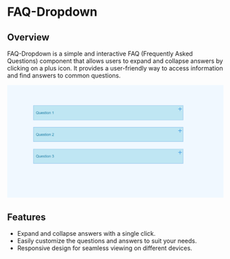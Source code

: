 # FAQ-Dropdown

## Overview

FAQ-Dropdown is a simple and interactive FAQ (Frequently Asked Questions) component that allows users to expand and collapse answers by clicking on a plus icon. It provides a user-friendly way to access information and find answers to common questions.

![FAQ-Dropdown Preview](images/screenshot1.png)

## Features

- Expand and collapse answers with a single click.
- Easily customize the questions and answers to suit your needs.
- Responsive design for seamless viewing on different devices.



